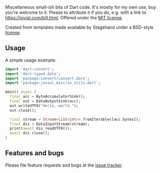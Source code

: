 Miscellaneous small-ish bits of Dart code.  It's mostly for my own
use, buy you're welcome to it.  Please to attribute it if you do, e.g.
with a link to https://jovial.com/bill.html.  Offered under
the [MIT license](./LICENSE.txt).

Created from templates made available by Stagehand under a BSD-style
[license](https://github.com/dart-lang/stagehand/blob/master/LICENSE).

## Usage

A simple usage example:

```dart
import 'dart:convert';
import 'dart:typed_data';
import 'package:convert/convert.dart';
import 'package:jovial_misc/io_utils.dart';

main() async {
  final acc = ByteAccumulatorSink();
  final out = DataOutputSink(acc);
  out.writeUTF8("Hello, world.");
  out.close();

  final stream = Stream<List<int>>.fromIterable([acc.bytes]);
  final dis = DataInputStream(stream);
  print(await dis.readUTF8());
  await dis.close();
}
```

## Features and bugs

Please file feature requests and bugs at the [issue tracker][tracker].

[tracker]: https://github.com/zathras/misc/issues
